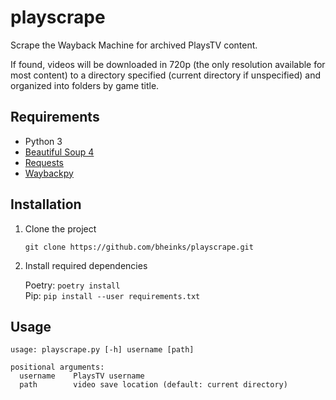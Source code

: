 # playscrape

Scrape the Wayback Machine for archived PlaysTV content.

If found, videos will be downloaded in 720p (the only resolution available for most content) to a directory specified (current directory if unspecified) and organized into folders by game title.

## Requirements

- Python 3
- [Beautiful Soup 4](https://www.crummy.com/software/BeautifulSoup/)
- [Requests](http://docs.python-requests.org/en/master/)
- [Waybackpy](https://pypi.org/project/waybackpy/)

## Installation

1. Clone the project

   `git clone https://github.com/bheinks/playscrape.git`

2. Install required dependencies

   Poetry: `poetry install`\
   Pip: `pip install --user requirements.txt`

## Usage
```
usage: playscrape.py [-h] username [path]

positional arguments:
  username    PlaysTV username
  path        video save location (default: current directory)
```
